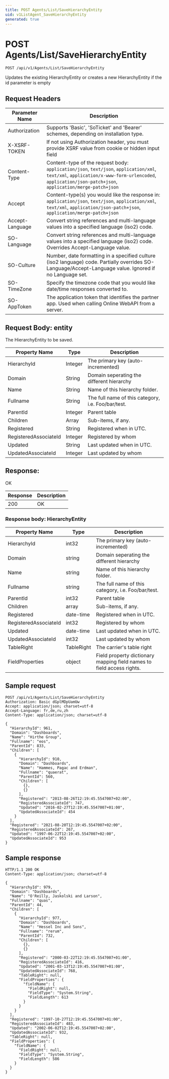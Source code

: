 ```yaml
---
title: POST Agents/List/SaveHierarchyEntity
uid: v1ListAgent_SaveHierarchyEntity
generated: true
---
```


# POST Agents/List/SaveHierarchyEntity

```http
POST /api/v1/Agents/List/SaveHierarchyEntity
```

Updates the existing HierarchyEntity or creates a new HierarchyEntity if the id parameter is empty








## Request Headers

| Parameter Name | Description |
|----------------|-------------|
| Authorization  | Supports 'Basic', 'SoTicket' and 'Bearer' schemes, depending on installation type. |
| X-XSRF-TOKEN   | If not using Authorization header, you must provide XSRF value from cookie or hidden input field |
| Content-Type | Content-type of the request body: `application/json`, `text/json`, `application/xml`, `text/xml`, `application/x-www-form-urlencoded`, `application/json-patch+json`, `application/merge-patch+json` |
| Accept         | Content-type(s) you would like the response in: `application/json`, `text/json`, `application/xml`, `text/xml`, `application/json-patch+json`, `application/merge-patch+json` |
| Accept-Language | Convert string references and multi-language values into a specified language (iso2) code. |
| SO-Language | Convert string references and multi-language values into a specified language (iso2) code. Overrides Accept-Language value. |
| SO-Culture | Number, date formatting in a specified culture (iso2 language) code. Partially overrides SO-Language/Accept-Language value. Ignored if no Language set. |
| SO-TimeZone | Specify the timezone code that you would like date/time responses converted to. |
| SO-AppToken | The application token that identifies the partner app. Used when calling Online WebAPI from a server. |

## Request Body: entity 

The HierarchyEntity to be saved. 

| Property Name | Type |  Description |
|----------------|------|--------------|
| HierarchyId | Integer | The primary key (auto-incremented) |
| Domain | String | Domain seperating the different hierarchy |
| Name | String | Name of this hierarchy folder. |
| Fullname | String | The full name of this category, i.e. Foo/bar/test. |
| ParentId | Integer | Parent table |
| Children | Array | Sub-items, if any. |
| Registered | String | Registered when  in UTC. |
| RegisteredAssociateId | Integer | Registered by whom |
| Updated | String | Last updated when  in UTC. |
| UpdatedAssociateId | Integer | Last updated by whom |

## Response:

OK

| Response | Description |
|----------------|-------------|
| 200 | OK |

### Response body: HierarchyEntity

| Property Name | Type |  Description |
|----------------|------|--------------|
| HierarchyId | int32 | The primary key (auto-incremented) |
| Domain | string | Domain seperating the different hierarchy |
| Name | string | Name of this hierarchy folder. |
| Fullname | string | The full name of this category, i.e. Foo/bar/test. |
| ParentId | int32 | Parent table |
| Children | array | Sub-items, if any. |
| Registered | date-time | Registered when  in UTC. |
| RegisteredAssociateId | int32 | Registered by whom |
| Updated | date-time | Last updated when  in UTC. |
| UpdatedAssociateId | int32 | Last updated by whom |
| TableRight | TableRight | The carrier's table right |
| FieldProperties | object | Field property dictionary mapping field names to field access rights. |

## Sample request

```http!
POST /api/v1/Agents/List/SaveHierarchyEntity
Authorization: Basic dGplMDpUamUw
Accept: application/json; charset=utf-8
Accept-Language: fr,de,ru,zh
Content-Type: application/json; charset=utf-8

{
  "HierarchyId": 961,
  "Domain": "Dashboards",
  "Name": "Hirthe Group",
  "Fullname": "eos",
  "ParentId": 833,
  "Children": [
    {
      "HierarchyId": 910,
      "Domain": "Dashboards",
      "Name": "Hammes, Pagac and Erdman",
      "Fullname": "quaerat",
      "ParentId": 560,
      "Children": [
        {},
        {}
      ],
      "Registered": "2013-08-26T12:19:45.5547007+02:00",
      "RegisteredAssociateId": 747,
      "Updated": "2016-02-27T12:19:45.5547007+01:00",
      "UpdatedAssociateId": 454
    }
  ],
  "Registered": "2021-08-20T12:19:45.5547007+02:00",
  "RegisteredAssociateId": 267,
  "Updated": "1997-06-22T12:19:45.5547007+02:00",
  "UpdatedAssociateId": 953
}
```

## Sample response

```http_
HTTP/1.1 200 OK
Content-Type: application/json; charset=utf-8

{
  "HierarchyId": 979,
  "Domain": "Dashboards",
  "Name": "O'Reilly, Jaskolski and Larson",
  "Fullname": "quas",
  "ParentId": 44,
  "Children": [
    {
      "HierarchyId": 977,
      "Domain": "Dashboards",
      "Name": "Hessel Inc and Sons",
      "Fullname": "rerum",
      "ParentId": 732,
      "Children": [
        {},
        {}
      ],
      "Registered": "2000-03-22T12:19:45.5547007+01:00",
      "RegisteredAssociateId": 416,
      "Updated": "2001-03-13T12:19:45.5547007+01:00",
      "UpdatedAssociateId": 768,
      "TableRight": null,
      "FieldProperties": {
        "fieldName": {
          "FieldRight": null,
          "FieldType": "System.String",
          "FieldLength": 613
        }
      }
    }
  ],
  "Registered": "1997-10-27T12:19:45.5547007+01:00",
  "RegisteredAssociateId": 483,
  "Updated": "2002-06-02T12:19:45.5547007+02:00",
  "UpdatedAssociateId": 932,
  "TableRight": null,
  "FieldProperties": {
    "fieldName": {
      "FieldRight": null,
      "FieldType": "System.String",
      "FieldLength": 586
    }
  }
}
```